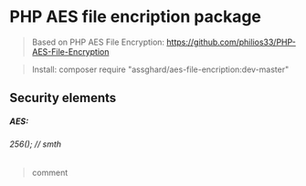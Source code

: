 # PHP AES file encription package
> Based on PHP AES File Encryption: https://github.com/philios33/PHP-AES-File-Encryption



> Install: composer require "assghard/aes-file-encription:dev-master"


## Security elements


##### AES:
###### 256(); // smth
> comment

